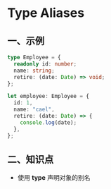 # Type Aliases

## 一、示例

```ts
type Employee = {
  readonly id: number;
  name: string;
  retire: (date: Date) => void;
};

let employee: Employee = {
  id: 1,
  name: "cael",
  retire: (date: Date) => {
    console.log(date);
  },
};
```

## 二、知识点

- 使用 **type** 声明对象的别名
